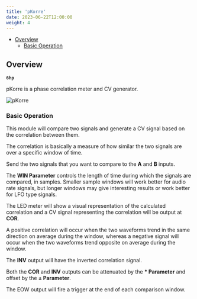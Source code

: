 ```yaml
---
title: 'pKorre'
date: 2023-06-22T12:00:00
weight: 4
---
```


- [Overview](#overview)
  - [Basic Operation](#basic-operation)

## Overview

**`6hp`**

pKorre is a phase correlation meter and CV generator.

![pKorre](https://library.vcvrack.com/screenshots/200/DanTModules/PKorre.png)

### Basic Operation

This module will compare two signals and generate a CV signal based on the correlation between them.

The correlation is basically a measure of how similar the two signals are over a specific window of
time.

Send the two signals that you want to compare to the **A** and **B** inputs.

The **WIN Parameter** controls the length of time during which the signals are compared, in samples.
Smaller sample windows will work better for audio rate signals, but longer windows may give
interesting results or work better for LFO type signals.

The LED meter will show a visual representation of the calculated correlation and a CV signal
representing the correlation will be output at **COR**.

A positive correlation will occur when the two waveforms trend in the same direction on average
during the window, whereas a negative signal will occur when the two waveforms trend opposite on
average during the window.

The **INV** output will have the inverted correlation signal.

Both the **COR** and **INV** outputs can be attenuated by the **\* Parameter** and offset by the
**± Parameter**.

The EOW output will fire a trigger at the end of each comparison window.
